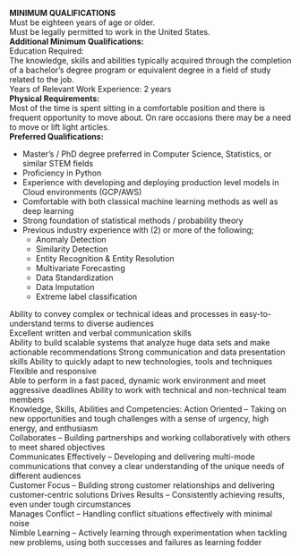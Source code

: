 **MINIMUM QUALIFICATIONS**<br>
Must be eighteen years of age or older.<br>
Must be legally permitted to work in the United States.<br>
**Additional Minimum Qualifications:**<br>
Education Required:<br>
The knowledge, skills and abilities typically acquired through the completion of a bachelor’s degree program or equivalent degree in a field of study related to the job.<br>
Years of Relevant Work Experience: 2 years<br>
**Physical Requirements:**<br>
Most of the time is spent sitting in a comfortable position and there is frequent opportunity to move about. On rare occasions there may be a need to move or lift light articles.<br>
**Preferred Qualifications:**<br>
- Master’s / PhD degree preferred in Computer Science, Statistics, or similar STEM fields
- Proficiency in Python
- Experience with developing and deploying production level models in Cloud environments (GCP/AWS)
- Comfortable with both classical machine learning methods as well as deep learning
- Strong foundation of statistical methods / probability theory
- Previous industry experience with (2) or more of the following;
    - Anomaly Detection
    - Similarity Detection
    - Entity Recognition & Entity Resolution
    - Multivariate Forecasting
    - Data Standardization
    - Data Imputation
    - Extreme label classification <br>

Ability to convey complex or technical ideas and processes in easy-to-understand terms to diverse audiences<br>
Excellent written and verbal communication skills<br>
Ability to build scalable systems that analyze huge data sets and make actionable recommendations Strong communication and data presentation skills Ability to quickly adapt to new technologies, tools and techniques Flexible and responsive<br>
Able to perform in a fast paced, dynamic work environment and meet aggressive deadlines Ability to work with technical and non-technical team members<br>
Knowledge, Skills, Abilities and Competencies: Action Oriented – Taking on new opportunities and tough challenges with a sense of urgency, high energy, and enthusiasm<br>
Collaborates – Building partnerships and working collaboratively with others to meet shared objectives<br>
Communicates Effectively – Developing and delivering multi-mode communications that convey a clear understanding of the unique needs of different audiences<br>
Customer Focus – Building strong customer relationships and delivering customer-centric solutions Drives Results – Consistently achieving results, even under tough circumstances<br>
Manages Conflict – Handling conflict situations effectively with minimal noise<br>
Nimble Learning – Actively learning through experimentation when tackling new problems, using both successes and failures as learning fodder
